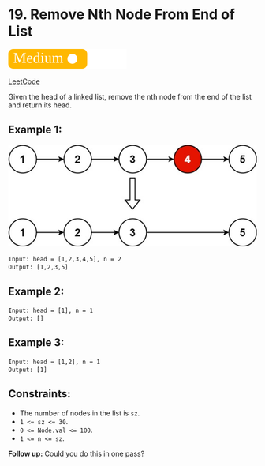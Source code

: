 # 19. Remove Nth Node From End of List

![](../tags/medium.svg)

[LeetCode](https://leetcode.com/problems/remove-nth-node-from-end-of-list/description/)

Given the head of a linked list, remove the nth node from the end of the list and return its head.

## Example 1:

![](remove_ex1.jpg)

```
Input: head = [1,2,3,4,5], n = 2
Output: [1,2,3,5]
```

## Example 2:

```
Input: head = [1], n = 1
Output: []
```

## Example 3:

```
Input: head = [1,2], n = 1
Output: [1]
```

## Constraints:

- The number of nodes in the list is `sz`.
- `1 <= sz <= 30`.
- `0 <= Node.val <= 100`.
- `1 <= n <= sz`.

**Follow up:** Could you do this in one pass?
